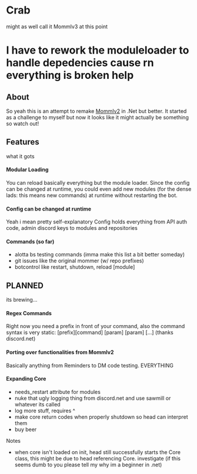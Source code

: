 # Crab
might as well call it MommIv3 at this point

# I have to rework the moduleloader to handle depedencies cause rn everything is broken help

## About
So yeah this is an attempt to remake [MommIv2](https://github.com/PJB3005/MoMMI) in .Net but better.
It started as a challenge to myself but now it looks like it might actually be something so watch out!

## Features
what it gots
#### Modular Loading
You can reload basically everything but the module loader.
Since the config can be changed at runtime, you could even add new modules (for the dense lads: this means new commands) at runtime without restarting the bot.
#### Config can be changed at runtime
Yeah i mean pretty self-explanatory
Config holds everything from API auth code, admin discord keys to modules and repositories
#### Commands (so far)
- alotta bs testing commands (imma make this list a bit better someday)
- git issues like the original mommer (w/ repo prefixes)
- botcontrol like restart, shutdown, reload [module]

## PLANNED
its brewing...
#### Regex Commands
Right now you need a prefix in front of your command, also the command syntax is very static:
[prefix][command] [param] [param] [...] (thanks discord.net)
#### Porting over functionalities from MommIv2
Basically anything from Reminders to DM code testing. EVERYTHING
#### Expanding Core
- needs_restart attribute for modules
- nuke that ugly logging thing from discord.net and use sawmill or whatever its called
- log more stuff, requires ^
- make core return codes when properly shutdown so head can interpret them
- buy beer

Notes
- when core isn't loaded on init, head still successfully starts the Core class, this might be due to head referencing Core. investigate (if this seems dumb to you please tell my why im a beginner in .net)